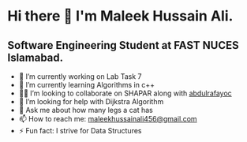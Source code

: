 # Hi there 👋 I'm Maleek Hussain Ali. 

## Software Engineering Student at FAST NUCES Islamabad.

- 🔭 I’m currently working on Lab Task 7
- 🌱 I’m currently learning Algorithms in c++
- 👨‍💻 I’m looking to collaborate on SHAPAR along with [abdulrafayoc](https://github.com/abdulrafayoc)
- 🤔 I’m looking for help with Dijkstra Algorithm
- 💬 Ask me about how many legs a cat has
- 📫 How to reach me: maleekhussainali456@gmail.com
- ⚡ Fun fact: I strive for Data Structures
